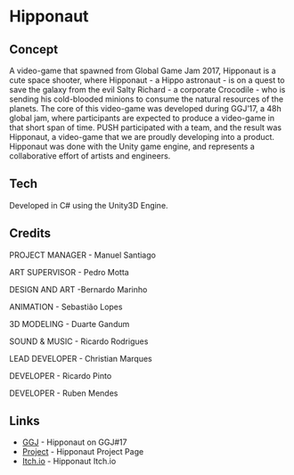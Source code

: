 # Hipponaut

## Concept
A video-game that spawned from Global Game Jam 2017, Hipponaut is a cute space shooter, where Hipponaut - a Hippo astronaut - is on a quest to save the galaxy from the evil Salty Richard - a corporate Crocodile - who is sending his cold-blooded minions to consume the natural resources of the planets. The core of this video-game was developed during GGJ’17, a 48h global jam, where participants are expected to produce a video-game in that short span of time. PUSH participated with a team, and the result was Hipponaut, a video-game that we are proudly developing into a product. Hipponaut was done with the Unity game engine, and represents a collaborative effort of artists and engineers.

## Tech
Developed in C# using the Unity3D Engine.

## Credits
PROJECT MANAGER - Manuel Santiago

ART SUPERVISOR - Pedro Motta

DESIGN AND ART -Bernardo Marinho

ANIMATION - Sebastião Lopes

3D MODELING - Duarte Gandum

SOUND & MUSIC - Ricardo Rodrigues

LEAD DEVELOPER - Christian Marques

DEVELOPER - Ricardo Pinto

DEVELOPER - Ruben Mendes

## Links
* [GGJ](https://globalgamejam.org/2017/games/hipponaut) - Hipponaut on GGJ#17
* [Project](https://pushvfx.com/projects/58c1a3eb7fe73c08b426e1aa) - Hipponaut Project Page
* [Itch.io](https://electricganesha.itch.io/hipponaut) - Hipponaut Itch.io
